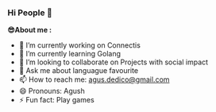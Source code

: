 ### Hi People 👋

**😎About me :**

- 🔭 I’m currently working on Connectis
- 🌱 I’m currently learning Golang
- 👯 I’m looking to collaborate on Projects with social impact
- 💬 Ask me about languague favourite
- 📫 How to reach me: agus.dedico@gmail.com
- 😄 Pronouns: Agush
- ⚡ Fun fact: Play games

